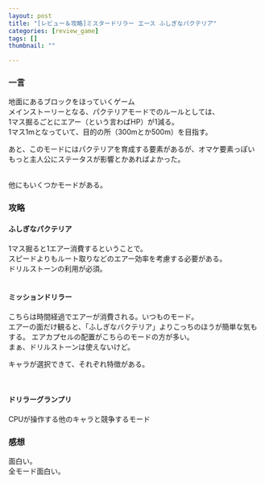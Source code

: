 ```yaml
---
layout: post
title: "[レビュー＆攻略]ミスタードリラー エース ふしぎなパクテリア"
categories: [review_game]
tags: []
thumbnail: ""

---
```


### 一言
地面にあるブロックをほっていくゲーム  
メインストーリーとなる、パクテリアモードでのルールとしては、  
1マス掘るごとにエアー（という言わばHP）が1減る。  
1マス1mとなっていて、目的の所（300mとか500m）を目指す。  
  
あと、このモードにはパクテリアを育成する要素があるが、オマケ要素っぽい  
もっと主人公にステータスが影響とかあればよかった。  
<br>

他にもいくつかモードがある。  
  



### 攻略
#### ふしぎなパクテリア
1マス掘ると1エアー消費するということで。  
スピードよりもルート取りなどのエアー効率を考慮する必要がある。  
ドリルストーンの利用が必須。  
<br>

#### ミッションドリラー
こちらは時間経過でエアーが消費される。いつものモード。  
エアーの面だけ観ると、「ふしぎなバクテリア」よりこっちのほうが簡単な気もする。
エアカプセルの配置がこちらのモードの方が多い。  
まぁ、ドリルストーンは使えないけど。  
  
キャラが選択できて、それぞれ特徴がある。  
  
<br>


#### ドリラーグランプリ
CPUが操作する他のキャラと競争するモード  


### 感想
面白い。  
全モード面白い。  




